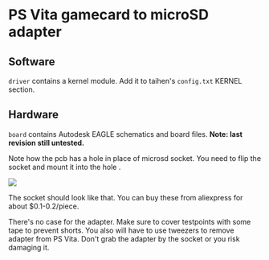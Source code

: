 # PS Vita gamecard to microSD adapter

## Software

`driver` contains a kernel module. Add it to taihen's `config.txt` KERNEL section.

## Hardware

`board` contains Autodesk EAGLE schematics and board files. **Note: last revision still untested.**

Note how the pcb has a hole in place of microsd socket. You need to flip the socket and mount it into the hole .

![](https://i.imgur.com/5X5qVBu.jpg)

The socket should look like that. You can buy these from aliexpress for about $0.1-0.2/piece.

There's no case for the adapter. Make sure to cover testpoints with some tape to prevent shorts. You also will have to use tweezers to remove adapter from PS Vita. Don't grab the adapter by the socket or you risk damaging it.
